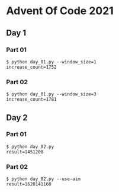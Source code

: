 # Advent Of Code 2021

## Day 1

### Part 01
```
$ python day_01.py --window_size=1
increase_count=1752
```

### Part 02
```
$ python day_01.py --window_size=3
increase_count=1781
```

## Day 2

### Part 01
```
$ python day_02.py
result=1451208
```

### Part 02
```
$ python day_02.py --use-aim
result=1620141160
```